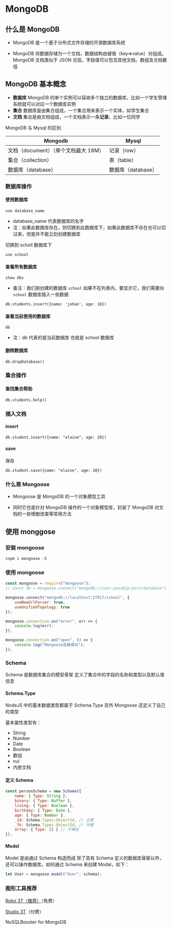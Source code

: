 # MongoDB

## 什么是 MongoDB

-   MongoDB 是一个基于分布式文件存储的开源数据库系统

-   MongoDB 将数据存储为一个文档，数据结构由键值（key=>value）对组成。MongoDB 文档类似于 JSON 兑现。字段值可以包含其他文档，数组及文档数组

## MongoDB 基本概念

-   **数据库** MongoDB 的单个实例可以容纳多个独立的数据库，比如一个学生管理系统就可以对应一个数据库实例
-   **集合** 数据库是由集合组成，一个集合用来表示一个实体，如学生集合
-   **文档** 集合是由文档组成，一个文档表示一条**记录**，比如一位同学

MongoDB 与 Mysql 的区别

| Mongodb                              | Mysql              |
| ------------------------------------ | ------------------ |
| 文档（document）（单个文档最大 16M） | 记录（row）        |
| 集合（collection）                   | 表（table）        |
| 数据库（database）                   | 数据库（database） |

### 数据库操作

#### 使用数据库

```shell
use database_name
```

-   database_name 代表数据库的名字
-   注：如果此数据库存在，则切换到此数据库下，如果此数据库不存在也可以切过来，但是并不能立刻创建数据库

切换到 scholl 数据库下

```shell
use school
```

#### 查看所有数据库

```shell
show dbs
```

-   备注：我们刚创建的数据库 `school` 如果不在列表内，要显示它，我们需要向 `school` 数据库插入一些数据

```shell
db.students.insert({name: 'johan', age: 18})
```

#### 查看当前使用的数据库

```shell
db
```

-   注：db 代表的是当前数据库 也就是 school 数据库

#### 删除数据库

```shell
db.dropDatabase()
```

### 集合操作

#### 查找集合帮助

```shell
db.students.help()
```

### 插入文档

#### insert

```shell
db.student.insert({name: "elaine", age: 20})
```

#### save

保存

```shell
db.student.save({name: "elaine", age: 20})
```

### 什么是 Mongoose

-   Mongoose 是 MongoDB 的一个对象模型工具

-   同时它也是针对 MongoDB 操作的一个对象模型库，封装了 MongoDB 对文档的一些增删改查等常用方法

## 使用 monggose

### 安装 mongoose

```shell
cnpm i mongoose -S
```

### 使用 mongoose

```javascript
const mongoose = require("mongoose");
// const db = mongoose.connect("mongodb://user:pass@ip:port/database")

mongoose.connect("mongodb://localhost:27017/school", {
    useNewUrlParser: true,
    useUnifiedTopology: true
});

mongoose.connection.on("error", err => {
    console.log(err);
});

mongoose.connection.on("open", () => {
    console.log("Mongoose连接成功");
});
```

### Schema

Schema 是数据库集合的模型骨架 定义了集合中的字段的名称和类型以及默认值信息

#### Schema.Type

NodeJS 中的基本数据类型都属于 Schema.Type 另外 Mongoose 还定义了自己的类型

基本属性类型有：

-   String
-   Number
-   Date
-   Boolean
-   数组
-   nul
-   内嵌文档

#### 定义 Schema

```javascript
const personSchema = new Schema({
    name: { Type: String },
    binary: { Type: Buffer },
    living: { Type: Boolean },
    birthday: { Type: Date },
    age: { Type: Number },
    _id: Schema.Types.ObjectId, // 主键
    _fk: Schema.Types.ObjectId, // 外键
    array: { Type: [] } // 不确定
});
```

#### Model

Model 是由通过 Schema 构造而成 除了具有 Schema 定义的数据库骨架以外，还可以操作数据库。如何通过 Schema 来创建 Modal，如下：

```javascript
let User = mongoose.model("User", schema);
```

### 图形工具推荐

[Robo 3T（推荐）](https://robomongo.org/download)（免费）

[Studio 3T](https://robomongo.org/)（付费）

NoSQLBooster for MongoDB

